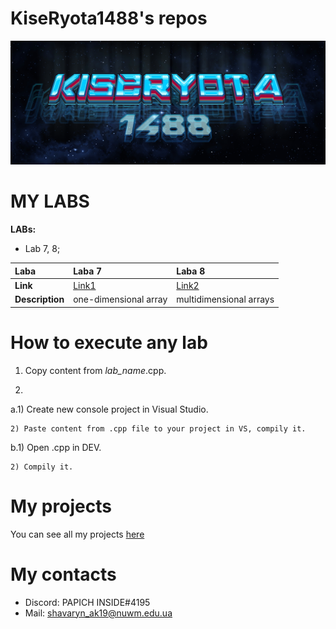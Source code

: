 # KiseRyota1488's repos
![logo](images/123.png)
# MY LABS

**LABs:**

- Lab 7, 8;

| Laba      | Laba 7  | Laba 8 |
|:----------|:--------|:-------|
| **Link**      |[Link1](images/laba7.png)|[Link2](images/laba8.png)|
|**Description**|one-dimensional array|multidimensional arrays|

# How to execute any lab

1. Copy content from *lab_name*.cpp.

2.
  a.1) Create new console project in Visual Studio.
  
    2) Paste content from .cpp file to your project in VS, compily it.
    
  b.1) Open .cpp in DEV.
  
    2) Compily it.
    
# My projects

You can see all my projects [here](https://drive.google.com/open?id=1vPakvVomCtAiBmcSHAN6yhGcg9CqjJhX)

# My contacts
- Discord: PAPICH INSIDE#4195 
- Mail: shavaryn_ak19@nuwm.edu.ua
